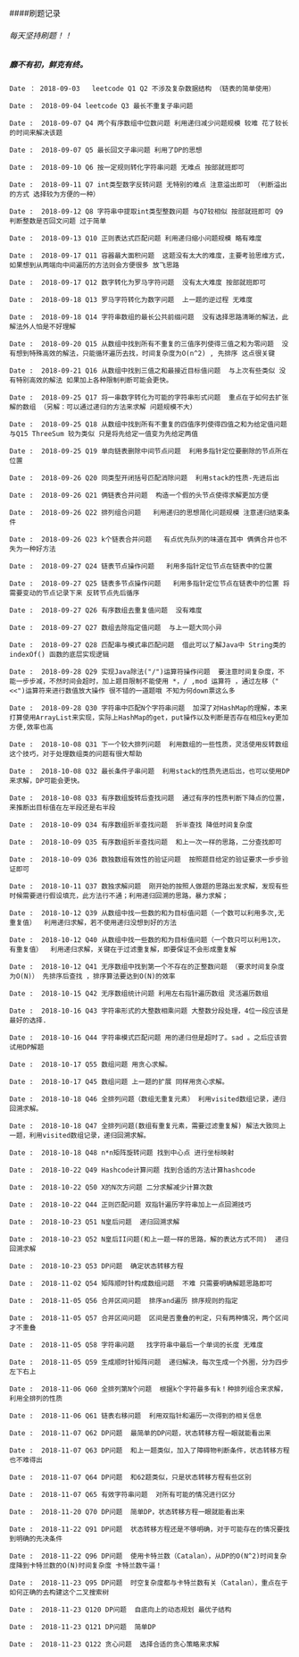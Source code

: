 ####刷题记录
######  每天坚持刷题！！
##### 靡不有初，鲜克有终。
`
Date ： 2018-09-03  
leetcode Q1 Q2 不涉及复杂数据结构 （链表的简单使用）
`

`
Date :  2018-09-04
leetcode Q3 最长不重复子串问题
`

`
Date :  2018-09-07 Q4 两个有序数组中位数问题 利用递归减少问题规模 较难 花了较长的时间来解决该题
`

`
Date :  2018-09-07 Q5 最长回文子串问题 利用了DP的思想
`

`
Date :  2018-09-10 Q6 按一定规则转化字符串问题 无难点 按部就班即可
`

`
Date :  2018-09-11 Q7 int类型数字反转问题 无特别的难点 注意溢出即可 （判断溢出的方式 选择较为方便的一种）
`

`
Date :  2018-09-12 Q8 字符串中提取int类型整数问题 与Q7较相似 按部就班即可 Q9 判断整数是否回文问题 过于简单
`

`
Date :  2018-09-13 Q10 正则表达式匹配问题 利用递归缩小问题规模 略有难度
`

`
Date :  2018-09-17 Q11 容器最大面积问题  这题没有太大的难度，主要考验思维方式，如果想到从两端向中间遍历的方法则会方便很多 放飞思路
`

`
Date :  2018-09-17 Q12 数字转化为罗马字符问题  没有太大难度 按部就班即可
`

`
Date :  2018-09-18 Q13 罗马字符转化为数字问题  上一题的逆过程 无难度 
`

`
Date :  2018-09-18 Q14 字符串数组的最长公共前缀问题  没有选择思路清晰的解法，此解法外人怕是不好理解 
`

`
Date :  2018-09-20 Q15 从数组中找到所有不重复的三值序列使得三值之和为零问题  没有想到特殊高效的解法，只能循环遍历去找，时间复杂度为O(n^2) , 先排序 这点很关键
`

`
Date :  2018-09-21 Q16 从数组中找到三值之和最接近目标值问题  与上次有些类似 没有特别高效的解法 如果加上各种限制判断可能会更快。
`

`
Date :  2018-09-25 Q17 将一串数字转化为可能的字符串形式问题  重点在于如何去扩张解的数组 （另解：可以通过递归的方法来求解 问题规模不大）
`

`
Date :  2018-09-25 Q18 从数组中找到所有不重复的四值序列使得四值之和为给定值问题  与Q15 ThreeSum 较为类似 只是将先给定一值变为先给定两值
`

`
Date :  2018-09-25 Q19 单向链表删除中间节点问题  利用多指针定位要删除的节点所在位置
`

`
Date :  2018-09-26 Q20 同类型开闭括号匹配消除问题  利用stack的性质-先进后出
`

`
Date :  2018-09-26 Q21 俩链表合并问题  构造一个假的头节点使得求解更加方便
`

`
Date :  2018-09-26 Q22 排列组合问题   利用递归的思想简化问题规模 注意递归结束条件
`

`
Date :  2018-09-26 Q23 k个链表合并问题   有点优先队列的味道在其中 俩俩合并也不失为一种好方法
`

`
Date :  2018-09-27 Q24 链表节点操作问题   利用多指针定位节点在链表中的位置
`

`
Date :  2018-09-27 Q25 链表多节点操作问题   利用多指针定位节点在链表中的位置 将需要变动的节点记录下来 反转节点先后循序
`

`
Date :  2018-09-27 Q26 有序数组去重复值问题  没有难度 
`

`
Date :  2018-09-27 Q27 数组去除指定值问题  与上一题大同小异 
`

`
Date :  2018-09-27 Q28 匹配串与模式串匹配问题  借此可以了解Java中 String类的indexOf() 函数的底层实现逻辑 
`

`
Date :  2018-09-28 Q29 实现Java除法("/")运算符操作问题  要注意时间复杂度，不能一步步减，不然时间会超时，加上题目限制不能使用 *，/ ,mod 运算符 ，通过左移（"<<")运算符来进行数值放大操作 很不错的一道题哦 不知为何down票这么多
`

`
Date :  2018-09-28 Q30 字符串中匹配N个字符串问题  加深了对HashMap的理解，本来打算使用ArrayList来实现，实际上HashMap的get，put操作以及判断是否存在相应key更加方便,效率也高 
`

`
Date :  2018-10-08 Q31 下一个较大排列问题  利用数组的一些性质，灵活使用反转数组这个技巧，对于处理数组类的问题有很大帮助
`

`
Date :  2018-10-08 Q32 最长条件子串问题  利用stack的性质先进后出，也可以使用DP来求解，DP可能会更快。
`

`
Date :  2018-10-08 Q33 有序数组旋转后查找问题  通过有序的性质判断下降点的位置，来推断出目标值在左半段还是右半段
`

`
Date :  2018-10-09 Q34 有序数组折半查找问题  折半查找 降低时间复杂度
`

`
Date :  2018-10-09 Q35 有序数组折半查找问题  和上一次一样的思路，二分查找即可
`

`
Date :  2018-10-09 Q36 数独数组有效性的验证问题  按照题目给定的验证要求一步步验证即可
`

`
Date :  2018-10-11 Q37 数独求解问题  刚开始的按照人做题的思路出发求解，发现有些时候需要进行假设填充，此方法行不通；利用递归回溯的思路，暴力求解；
`

`
Date :  2018-10-12 Q39 从数组中找一些数的和为目标值问题（一个数可以利用多次,无重复值）  利用递归求解，若不使用递归没想到好的方法
`

`
Date :  2018-10-12 Q40 从数组中找一些数的和为目标值问题（一个数只可以利用1次，有重复值）  利用递归求解，关键在于过滤重复解，即要保证不会形成重复解
`

`
Date :  2018-10-12 Q41 无序数组中找到第一个不存在的正整数问题 （要求时间复杂度为O(N)） 先排序后查找 ，排序算法要达到O(N)的效率
`

`
Date :  2018-10-15 Q42 无序数组统计问题 利用左右指针遍历数组 灵活遍历数组 
`

`
Date :  2018-10-16 Q43 字符串形式的大整数相乘问题 大整数分段处理，4位一段应该是最好的选择. 
`

`
Date :  2018-10-16 Q44 字符串模式匹配问题 用的递归但是超时了。sad 。之后应该尝试用DP解题 
`

`
Date :  2018-10-17 Q55 数组问题 用贪心求解。
`

`
Date :  2018-10-17 Q45 数组问题 上一题的扩展 同样用贪心求解。
`

`
Date :  2018-10-18 Q46 全排列问题（数组无重复元素） 利用visited数组记录，递归回溯求解。
`

`
Date :  2018-10-18 Q47 全排列问题(数组有重复元素，需要过滤重复解) 解法大致同上一题，利用visited数组记录，递归回溯求解。
`

`
Date :  2018-10-18 Q48 n*n矩阵旋转问题 找到中心点 进行坐标映射
`

`
Date :  2018-10-22 Q49 Hashcode计算问题 找到合适的方法计算hashcode
`

`
Date :  2018-10-22 Q50 X的N次方问题 二分求解减少计算次数
`

`
Date :  2018-10-22 Q44 正则匹配问题 双指针遍历字符串加上一点回溯技巧
`

`
Date :  2018-10-23 Q51 N皇后问题  递归回溯求解
`

`
Date :  2018-10-23 Q52 N皇后II问题(和上一题一样的思路，解的表达方式不同)  递归回溯求解
`

`
Date :  2018-10-23 Q53 DP问题  确定状态转移方程
`

`
Date :  2018-11-02 Q54 矩阵顺时针构成数组问题  不难 只需要明确解题思路即可 
`

`
Date :  2018-11-05 Q56 合并区间问题  排序and遍历 排序规则的指定
`

`
Date :  2018-11-05 Q57 合并区间问题  区间是否重叠的判定，只有两种情况，两个区间才不重叠
`

`
Date :  2018-11-05 Q58 字符串问题   找字符串中最后一个单词的长度 无难度
`

`
Date :  2018-11-05 Q59 生成顺时针矩阵问题  递归解决，每次生成一个外圈，分为四步左下右上
`

`
Date :  2018-11-06 Q60 全排列第N个问题  根据k个字符最多有k！种排列组合来求解，利用全排列的性质
`

`
Date :  2018-11-06 Q61 链表右移问题  利用双指针和遍历一次得到的相关信息
`

`
Date :  2018-11-07 Q62 DP问题  最简单的DP问题，状态转移方程一眼就能看出来
`

`
Date :  2018-11-07 Q63 DP问题  和上一题类似，加入了障碍物判断条件，状态转移方程也不难得出
`

`
Date :  2018-11-07 Q64 DP问题  和62题类似，只是状态转移方程有些区别
`

`
Date :  2018-11-07 Q65 有效字符串问题  对所有可能的情况进行区分
`

`
Date :  2018-11-20 Q70 DP问题  简单DP，状态转移方程一眼就能看出来
`

`
Date :  2018-11-22 Q91 DP问题  状态转移方程还是不够明确，对于可能存在的情况要找到明确的先决条件
`

`
Date :  2018-11-22 Q96 DP问题  使用卡特兰数（Catalan），从DP的O(N^2)时间复杂度降到卡特兰数的O(N)时间复杂度 卡特兰数牛逼！
`

`
Date :  2018-11-23 Q95 DP问题  时空复杂度都与卡特兰数有关（Catalan），重点在于如何正确的去构建这个二叉搜索树
`

`
Date :  2018-11-23 Q120 DP问题  自底向上的动态规划 最优子结构
`

`
Date :  2018-11-23 Q121 DP问题  简单DP
`

`
Date :  2018-11-23 Q122 贪心问题  选择合适的贪心策略来求解
`
